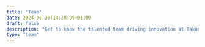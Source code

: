 ```yaml
---
title: "Team"
date: 2024-06-30T14:38:09+01:00
draft: false
description: "Get to know the talented team driving innovation at Takara.ai. Discover the experts behind our cutting-edge AI and machine learning solutions."
type: "team"
---
```

